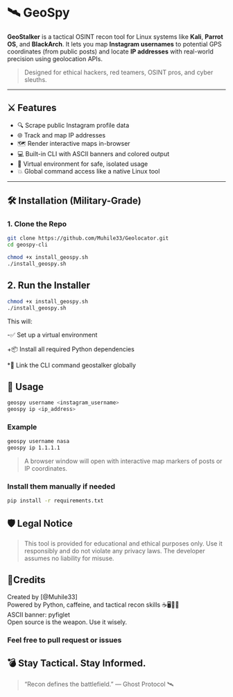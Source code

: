 # 🛰️ GeoSpy

**GeoStalker** is a tactical OSINT recon tool for Linux systems like **Kali**, **Parrot OS**, and **BlackArch**. It lets you map **Instagram usernames** to potential GPS coordinates (from public posts) and locate **IP addresses** with real-world precision using geolocation APIs.

> Designed for ethical hackers, red teamers, OSINT pros, and cyber sleuths.

---

## ⚔️ Features

- 🔍 Scrape public Instagram profile data
- 🌐 Track and map IP addresses
- 🗺️ Render interactive maps in-browser
- 💻 Built-in CLI with ASCII banners and colored output
- 🔐 Virtual environment for safe, isolated usage
- 💥 Global command access like a native Linux tool

---

## 🛠️ Installation (Military-Grade)

### 1. Clone the Repo

```bash  
git clone https://github.com/Muhile33/Geolocator.git
cd geospy-cli

chmod +x install_geospy.sh
./install_geospy.sh
```
## 2. Run the Installer 

```bash
chmod +x install_geospy.sh
./install_geospy.sh
```
This will:

-✅ Set up a virtual environment

+📦 Install all required Python dependencies

*🔗 Link the CLI command geostalker globally

## 🚀 Usage

```bash
geospy username <instagram_username>
geospy ip <ip_address>
```

### Example

```bash
geospy username nasa
geospy ip 1.1.1.1
```

> A browser window will open with interactive map markers of posts or IP coordinates.

### Install them manually if needed

```bash
pip install -r requirements.txt
```

## 🛡️ Legal Notice
> This tool is provided for educational and ethical purposes only.
> Use it responsibly and do not violate any privacy laws.
> The developer assumes no liability for misuse.

## 🧠Credits
Created by [@Muhile33] <br>
Powered by Python, caffeine, and tactical recon skills ☕🖥️🕵️‍♂️ <br>
ASCII banner: pyfiglet <br>
Open source is the weapon. Use it wisely.

### Feel free to pull request or issues

## 💣 Stay Tactical. Stay Informed.
> “Recon defines the battlefield.” — Ghost Protocol 🛰️
